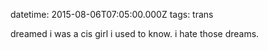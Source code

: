 datetime: 2015-08-06T07:05:00.000Z
tags: trans

dreamed i was a cis girl i used to know. i hate those dreams.